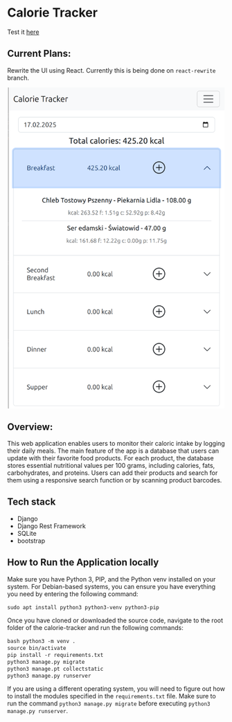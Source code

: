 # Calorie Tracker
Test it [here](https://calorie-tracker.webredirect.org)
## Current Plans:
Rewrite the UI using React. Currently this is being done on `react-rewrite` branch.

<picture>
    <img src="image.png" style="max-width: 500px; display: block; margin: auto;">
</picture>

## Overview:
This web application enables users to monitor their caloric intake by logging their daily meals. The main feature of the app is a database that users can update with their favorite food products. For each product, the database stores essential nutritional values per 100 grams, including calories, fats, carbohydrates, and proteins. Users can add their products and search for them using a responsive search function or by scanning product barcodes.

## Tech stack
- Django
- Django Rest Framework
- SQLite
- bootstrap

## How to Run the Application locally
Make sure you have Python 3, PIP, and the Python venv installed on your system. For Debian-based systems, you can ensure you have everything you need by entering the following command:
```
sudo apt install python3 python3-venv python3-pip 
``` 
Once you have cloned or downloaded the source code, navigate to the root folder of the calorie-tracker and run the following commands: 
```
bash python3 -m venv .
source bin/activate
pip install -r requirements.txt
python3 manage.py migrate
python3 manage.pt collectstatic
python3 manage.py runserver 
``` 
If you are using a different operating system, you will need to figure out how to install the modules specified in the `requirements.txt` file. Make sure to run the command `python3 manage.py migrate` before executing `python3 manage.py runserver`.

